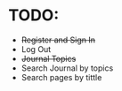 # TODO:
- <strike> Register and Sign In</strike>
- Log Out
- <strike> Journal Topics</strike>
- Search Journal by topics
- Search pages by tittle

